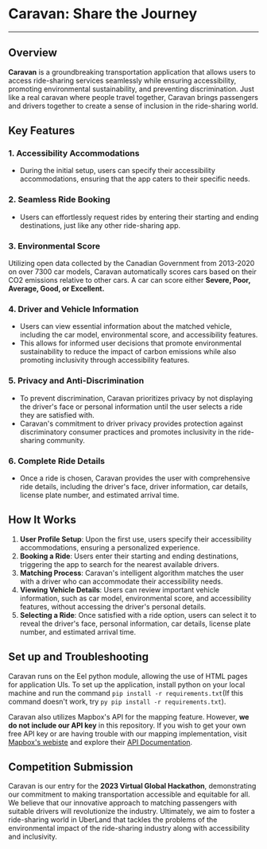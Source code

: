 # Caravan: Share the Journey
___
## Overview
**Caravan** is a groundbreaking transportation application that allows users to access ride-sharing services seamlessly while ensuring accessibility, promoting environmental sustainability, and preventing discrimination. Just like a real caravan where people travel together, Caravan brings passengers and drivers together to create a sense of inclusion in the ride-sharing world.

## Key Features
### 1. Accessibility Accommodations
- During the initial setup, users can specify their accessibility accommodations, ensuring that the app caters to their specific needs.

### 2. Seamless Ride Booking
- Users can effortlessly request rides by entering their starting and ending destinations, just like any other ride-sharing app.

### 3. Environmental Score
Utilizing open data collected by the Canadian Government from 2013-2020 on over 7300 car models, Caravan automatically scores cars based on their CO2 emissions relative to other cars. A car can score either **Severe, Poor, Average, Good, or Excellent.**

### 4. Driver and Vehicle Information
- Users can view essential information about the matched vehicle, including the car model, environmental score, and accessibility features.
- This allows for informed user decisions that promote environmental sustainability to reduce the impact of carbon emissions while also promoting inclusivity through accessibility features.

### 5. Privacy and Anti-Discrimination
- To prevent discrimination, Caravan prioritizes privacy by not displaying the driver's face or personal information until the user selects a ride they are satisfied with.
- Caravan's commitment to driver privacy provides protection against discriminatory consumer practices and promotes inclusivity in the ride-sharing community.

### 6. Complete Ride Details
- Once a ride is chosen, Caravan provides the user with comprehensive ride details, including the driver's face, driver information, car details, license plate number, and estimated arrival time.

## How It Works
1. **User Profile Setup**: Upon the first use, users specify their accessibility accommodations, ensuring a personalized experience.  
2. **Booking a Ride**: Users enter their starting and ending destinations, triggering the app to search for the nearest available drivers.   
3. **Matching Process**: Caravan's intelligent algorithm matches the user with a driver who can accommodate their accessibility needs.   
4. **Viewing Vehicle Details**: Users can review important vehicle information, such as car model, environmental score, and accessibility features, without accessing the driver's personal details.   
5. **Selecting a Ride**: Once satisfied with a ride option, users can select it to reveal the driver's face, personal information, car details, license plate number, and estimated arrival time.

## Set up and Troubleshooting
Caravan runs on the Eel python module, allowing the use of HTML pages for application UIs. To set up the application, install python on your local machine and run the command `pip install -r requirements.txt`(If this command doesn't work, try `py pip install -r requirements.txt`).

Caravan also utilizes Mapbox's API for the mapping feature. However, **we do not include our API key** in this repository. If you wish to get your own free API key or are having trouble with our mapping implementation, visit [Mapbox's webiste](https://www.mapbox.com/) and explore their [API Documentation](https://docs.mapbox.com/api/overview/).

## Competition Submission
Caravan is our entry for the **2023 Virtual Global Hackathon**, demonstrating our commitment to making transportation accessible and equitable for all. We believe that our innovative approach to matching passengers with suitable drivers will revolutionize the industry.
Ultimately, we aim to foster a ride-sharing world in UberLand that tackles the problems of the environmental impact of the ride-sharing industry along with accessibility and inclusivity.   
